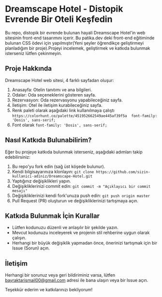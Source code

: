 # Dreamscape Hotel - Distopik Evrende Bir Oteli Keşfedin

Bu repo, distopik bir evrende bulunan hayali Dreamscape Hotel'in web sitesinin front-end tasarımını içerir. Bu patika.dev deki front-end eğitiminde bulunan CSS ödevi için yapılmıştır(Yeni şeyler öğrendikçe geliştirmeyi planladığım bir proje).Projeyi incelemek, geliştirmek ve katkıda bulunmak isterseniz lütfen çekinmeyin.

## Proje Hakkında

Dreamscape Hotel web sitesi, 4 farklı sayfadan oluşur:

1. Anasayfa: Otelin tanıtımı ve ana bilgileri.
2. Odalar: Oda seçeneklerini gösteren sayfa.
3. Rezervasyon: Oda rezervasyonu yapabileceğiniz sayfa.
4. İletişim: Otel ile iletişim kurabileceğiniz sayfa.
5. Renk paleti olarak aşağıdaki link kullanılmaya çalıştı
` https://colorhunt.co/palette/451952662549ae445af39f5a  font-family: 'Dosis', sans-serif; `
6. Font olarak 
` font-family: 'Dosis', sans-serif; `

## Nasıl Katkıda Bulunabilirim?

Eğer bu projeye katkıda bulunmak isterseniz, aşağıdaki adımları takip edebilirsiniz:

1. Bu repo'yu fork edin (sağ üst köşede bulunur).
2. Kendi bilgisayarınıza klonlayın: `git clone https://github.com/sizin-kullanici-adiniz/Dreamscape-Hotel.git`
3. Yaptığınız değişiklikleri yapın.
4. Değişikliklerinizi commit edin: `git commit -m "Açıklayıcı bir commit mesajı"`
5. Değişikliklerinizi kendi fork'unuza push edin: `git push origin master`
6. Pull Request (PR) oluşturun ve değişikliklerinizi tartışmaya açın.

## Katkıda Bulunmak İçin Kurallar

- Lütfen kodunuzu düzenli ve anlaşılır bir şekilde yazın.
- Mevcut kodunuzu inceleyerek ve projenin stil rehberine uygun olarak çalışın.
- Herhangi bir büyük değişiklik yapmadan önce, önerinizi tartışmak için bir Issue (Sorun) açın.

## İletişim

Herhangi bir sorunuz veya geri bildiriminiz varsa, lütfen [bayraktarismail00@gmail.com](mailto:bayraktarismail00@gmail.com) adresi ile bana ulaşın veya bir Issue açın.

Teşekkür ederim ve katkılarınızı bekliyorum!
